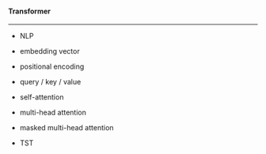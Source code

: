 #### Transformer

---

* NLP

* embedding vector
* positional encoding

* query / key / value

* self-attention
* multi-head attention
* masked multi-head attention

* TST

